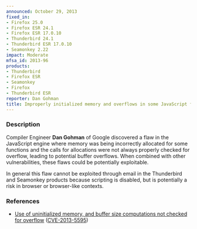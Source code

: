 ```yaml
---
announced: October 29, 2013
fixed_in:
- Firefox 25.0
- Firefox ESR 24.1
- Firefox ESR 17.0.10
- Thunderbird 24.1
- Thunderbird ESR 17.0.10
- Seamonkey 2.22
impact: Moderate
mfsa_id: 2013-96
products:
- Thunderbird
- Firefox ESR
- Seamonkey
- Firefox
- Thunderbird ESR
reporter: Dan Gohman
title: Improperly initialized memory and overflows in some JavaScript functions
---
```


<h3>Description</h3>

<p>Compiler Engineer <strong>Dan Gohman</strong> of Google discovered a flaw in
the JavaScript engine where memory was being incorrectly allocated for some
functions and the calls for allocations were not always properly checked for
overflow, leading to potential buffer overflows. When combined with other
vulnerabilities, these flaws could be potentially exploitable.
</p>

<p class="note">In general this flaw cannot be exploited through email in the
Thunderbird and Seamonkey products because scripting is disabled, but is
potentially a risk in browser or browser-like contexts.</p>

<h3>References</h3>

<ul>
  <li><a href="https://bugzilla.mozilla.org/show_bug.cgi?id=916580">
       Use of uninitialized memory, and buffer size computations not checked for
overflow</a> (<a href="http://cve.mitre.org/cgi-bin/cvename.cgi?name=CVE-2013-5595" class="ex-ref">CVE-2013-5595</a>)</li>
</ul>




